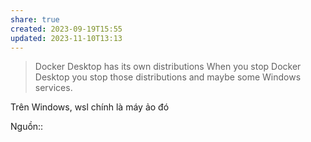 ```yaml
---
share: true
created: 2023-09-19T15:55
updated: 2023-11-10T13:13
---
```


> Docker Desktop has its own distributions When you stop Docker Desktop you stop those distributions and maybe some Windows services.

Trên Windows, wsl chính là máy ảo đó

Nguồn::
